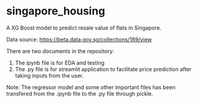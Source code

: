 # singapore_housing
A XG Boost model to predict resale value of flats in Singapore.

Data source: https://beta.data.gov.sg/collections/189/view

There are two documents in the repository:
1) The ipynb file is for EDA and testing
2) The .py file is for streamlit application to facilitate price prediction after taking inputs from the user.

Note: The regressor model and some other important files has been transfered from the .ipynb file to the .py file through pickle.
